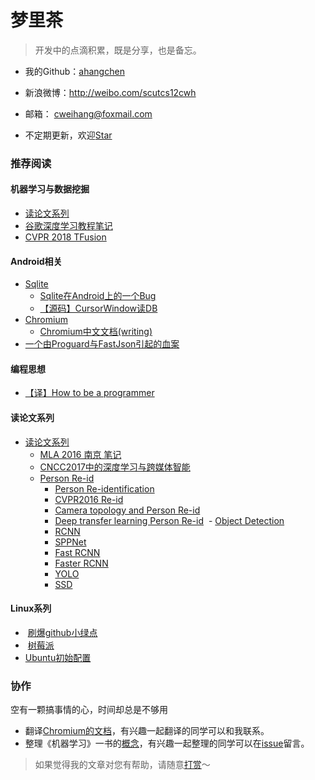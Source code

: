# 梦里茶

> 开发中的点滴积累，既是分享，也是备忘。



- 我的Github：[ahangchen](https://github.com/ahangchen)
- 新浪微博：http://weibo.com/scutcs12cwh
- 邮箱： cweihang@foxmail.com

- 不定期更新，欢迎[Star](https://github.com/ahangchen/windy-afternoon)


### 推荐阅读

#### 机器学习与数据挖掘
- [读论文系列](ml/papers/README.md)
- [谷歌深度学习教程笔记](https://github.com/ahangchen/GDLnotes)
- [CVPR 2018 TFusion](ml/papers/TFusion.md)


#### Android相关
 - [Sqlite](android/sqlite/README.md)
   - [Sqlite在Android上的一个Bug](android/sqlite/SQLITE在ANDROID上的一个BUG.md)
   - [【源码】CursorWindow读DB](android/sqlite/从源码看ANDROID中SQLITE是怎么通过CURSORWINDOW读DB的.md)  
 - [Chromium](android/chromium/README.md)
   - [Chromium中文文档(writing)](https://ahangchen.gitbooks.io/chromium_doc_zh/content/zh/)
 - [一个由Proguard与FastJson引起的血案](android/一个由PROGUARD与FASTJSON引起的血案.md)

#### 编程思想
- [【译】How to be a programmer](https://ahangchen.gitbooks.io/how-to-be-a-programmer-cn/content/)

#### 读论文系列
- [读论文系列](ml/papers/README.md)
  - [MLA 2016 南京 笔记](ml/papers/overview/mla_2016.md)
  - [CNCC2017中的深度学习与跨媒体智能](ml/papers/overview/cncc_cv.md)
  - [Person Re-id](ml/reid/README.md)
    - [Person Re-identification](ml/reid/reid.md)
    - [CVPR2016 Re-id](ml/reid/cvpr-reid.md)
    - [Camera topology and Person Re-id](ml/reid/reid-topo.md)
    - [Deep transfer learning Person Re-id](ml/reid/deep_transfer_learning_person_reid.md)
  - [Object Detection](ml/papers/detection/README.md)
    - [RCNN](ml/papers/detection/rcnn.md)
    - [SPPNet](ml/papers/detection/sppnet.md)
    - [Fast RCNN](ml/papers/detection/fast_rcnn.md)
    - [Faster RCNN](ml/papers/detection/faster_rcnn.md)
    - [YOLO](ml/papers/detection/yolo.md)
    - [SSD](ml/papers/detection/ssd.md)

#### Linux系列
-  [刷爆github小绿点](kit/git/green_blush.md)
-  [树莓派](linux/raspbian/ncs_detection.md)
-  [Ubuntu初始配置](linux/ubuntu_init.md)


### 协作
空有一颗搞事情的心，时间却总是不够用

- 翻译[Chromium的文档](https://github.com/ahangchen/Chromium_doc_zh)，有兴趣一起翻译的同学可以和我联系。
- 整理《机器学习》一书的[概念](ml/melon/README.md)，有兴趣一起整理的同学可以在[issue](https://github.com/ahangchen/windy-afternoon/issues/2)留言。

> 如果觉得我的文章对您有帮助，请随意[打赏](support.md)～



